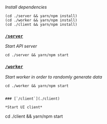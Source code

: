 




*Install dependencies*

```
(cd ./server && yarn/npm install)
(cd ./worker && yarn/npm install)
(cd ./client && yarn/npm install)
```


### [`/server`](./server)
*Start API server*
```
cd ./server && yarn/npm start
```


### [`/worker`](./worker)
*Start worker in order to randomly generate data*
```
cd ./worker && yarn/npm start


### [`/client`](./client)

*Start UI client*
```
cd ./client && yarn/npm start
```

